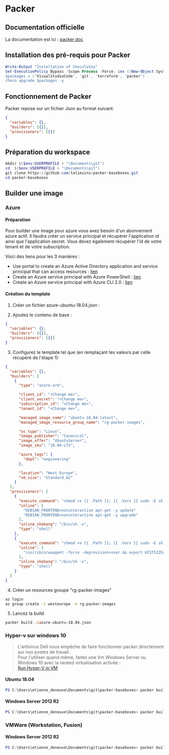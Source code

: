 # Packer

## Documentation officielle

La documentation est ici :
[packer doc](https://www.packer.io/docs)

## Installation des pré-requis pour Packer

```powershell
Write-Output "Installation of Chocolatey"
Set-ExecutionPolicy Bypass -Scope Process -Force; iex ((New-Object System.Net.WebClient).DownloadString('https://chocolatey.org/install.ps1’))
$packages = ('VisualStudioCode', 'git', 'terraform', 'packer')
choco upgrade $packages -y
```

## Fonctionnement de Packer

Packer repose sur un fichier Json au format suivant:

```json
{
  "variables": {},
  "builders": [{}],
  "provisioners": [{}]
}
```

## Préparation du workspace

```powershell
mkdir $($env:USERPROFILE + "\Documents\git")
cd  $($env:USERPROFILE + "\Documents\git")
git clone https://github.com/taliesins/packer-baseboxes.git
cd packer-baseboxes
```

## Builder une image

### Azure

#### Préparation

Pour builder une image pour azure vous avez besoin d'un abonnement azure actif.
Il faudra créer un service principal et récupérer l'application id ainsi que l'application secret. Vous devez également récupérer l'id de votre tenant et de votre subscription.

Voici des liens pour les 3 manières :

- Use portal to create an Azure Active Directory application and service principal that can access resources : [lien](https://docs.microsoft.com/en-us/azure/azure-resource-manager/resource-group-create-service-principal-portal)
- Create an Azure service principal with Azure PowerShell : [lien](https://docs.microsoft.com/en-us/powershell/azure/create-azure-service-principal-azureps?view=azurermps-4.2.0)
- Create an Azure service principal with Azure CLI 2.0 : [lien](https://docs.microsoft.com/en-us/cli/azure/create-an-azure-service-principal-azure-cli?toc=%2fazure%2fazure-resource-manager%2ftoc.json)

#### Création du template

1. Créer un fichier azure-ubuntu-18.04.json :

2. Ajoutez le contenu de base :

```json
{
  "variables": {},
  "builders": [{}],
  "provisioners": [{}]
}
```

3. Configurez le template tel que (en remplaçant les valeurs par celle récupéré de l'étape 1):

```json
{
  "variables": {},
  "builders": [
    {
      "type": "azure-arm",

      "client_id": "<Change me>",
      "client_secret": "<Change me>",
      "subscription_id": "<Change me>",
      "tenant_id": "<Change me>",

      "managed_image_name": "ubuntu-18.04-latest",
      "managed_image_resource_group_name": "rg-packer-images",

      "os_type": "Linux",
      "image_publisher": "Canonical",
      "image_offer": "UbuntuServer",
      "image_sku": "18.04-LTS",

      "azure_tags": {
        "dept": "engineering"
      },

      "location": "West Europe",
      "vm_size": "Standard_A2"
    }
  ],
  "provisioners": [
    {
      "execute_command": "chmod +x {{ .Path }}; {{ .Vars }} sudo -E sh '{{ .Path }}'",
      "inline": [
        "DEBIAN_FRONTEND=noninteractive apt-get -y update"
        "DEBIAN_FRONTEND=noninteractive apt-get -y upgrade"
      ],
      "inline_shebang": "/bin/sh -x",
      "type": "shell"
    },
    {
      "execute_command": "chmod +x {{ .Path }}; {{ .Vars }} sudo -E sh '{{ .Path }}'",
      "inline": [
        "/usr/sbin/waagent -force -deprovision+user && export HISTSIZE=0 && sync"
      ],
      "inline_shebang": "/bin/sh -x",
      "type": "shell"
    }
  ]
}
```

4. Créer un resources groupe "rg-packer-images"

```bash
az login
az group create -l westeurope -n rg-packer-images
```

5. Lancez la build

```bash
packer build .\azure-ubuntu-18.04.json
```

### Hyper-v sur windows 10

> L'antivirus Dell nous empêche de faire fonctionner packer directement sur nos postes de travail.  
> Pour l'utiliser quand même, faites une Vm Windows Server ou Windows 10 avec la nested virtualisation activée :  
> [Run Hyper-V in VM](https://docs.microsoft.com/en-us/virtualization/hyper-v-on-windows/user-guide/nested-virtualization)

#### Ubuntu 18.04

```powershell
PS C:\Users\etienne_deneuve\Documents\git\packer-baseboxes> packer build .\hyperv-ubuntu-18.04.json
```

#### Windows Server 2012 R2

```powershell
PS C:\Users\etienne_deneuve\Documents\git\packer-baseboxes> packer build .\hyperv-windows-2016-serverstandard-amd64.json
```

### VMWare (Workstation, Fusion)

#### Windows Server 2012 R2
```powershell
PS C:\Users\etienne_deneuve\Documents\git\packer-baseboxes> packer build .\vmware-windows-2016-serverstandard-amd64.json
```